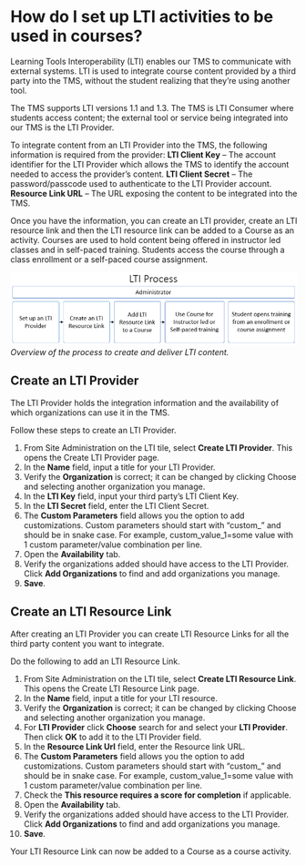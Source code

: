 
# How do I set up LTI activities to be used in courses?

Learning Tools Interoperability (LTI) enables our TMS to communicate with external systems. LTI is used to integrate course content provided by a third party into the TMS, without the student realizing that they’re using another tool.

The TMS supports LTI versions 1.1 and 1.3. The TMS is LTI Consumer where students access content; the external tool or service being integrated into our TMS is the LTI Provider.

To integrate content from an LTI Provider into the TMS, the following information is required from the provider:
**LTI Client Key** – The account identifier for the LTI Provider which allows the TMS to identify the account needed to access the provider’s content. 
**LTI Client Secret** – The password/passcode used to authenticate to the LTI Provider account. 
**Resource Link URL** – The URL exposing the content to be integrated into the TMS.

Once you have the information, you can create an LTI provider, create an LTI resource link and then the LTI resource link can be added to a Course as an activity. Courses are used to hold content being offered in instructor led classes and in self-paced training. Students access the course through a class enrollment or a self-paced course assignment.
 
![](/tms/images/lti-process.png)
*Overview of the process to create and deliver LTI content.*

## Create an LTI Provider
The LTI Provider holds the integration information and the availability of which organizations can use it in the TMS.

Follow these steps to create an LTI Provider.
1. From Site Administration on the LTI tile, select **Create LTI Provider**. This opens the Create LTI Provider page.
1. In the **Name** field, input a title for your LTI Provider.
1. Verify the **Organization** is correct; it can be changed by clicking Choose and selecting another organization you manage.
1. In the **LTI Key** field, input your third party’s LTI Client Key.
1. In the **LTI Secret** field, enter the LTI Client Secret.
1. The **Custom Parameters** field allows you the option to add customizations. Custom parameters should start with “custom_” and should be in snake case. For example, custom_value_1=some value with 1 custom parameter/value combination per line.
1. Open the **Availability** tab.
1. Verify the organizations added should have access to the LTI Provider. Click **Add Organizations** to find and add organizations you manage.
1. **Save**.

## Create an LTI Resource Link
After creating an LTI Provider you can create LTI Resource Links for all the third party content you want to integrate.

Do the following to add an LTI Resource Link.
1. From Site Administration on the LTI tile, select **Create LTI Resource Link**. This opens the Create LTI Resource Link page.
1. In the **Name** field, input a title for your LTI resource.
1. Verify the **Organization** is correct; it can be changed by clicking Choose and selecting another organization you manage.
1. For **LTI Provider** click **Choose** search for and select your **LTI Provider**. Then click **OK** to add it to the LTI Provider field.
1. In the **Resource Link Url** field, enter the Resource link URL.
1. The **Custom Parameters** field allows you the option to add customizations. Custom parameters should start with “custom_” and should be in snake case. For example, custom_value_1=some value with 1 custom parameter/value combination per line.
1. Check the **This resource requires a score for completion** if applicable.
1. Open the **Availability** tab.
1. Verify the organizations added should have access to the LTI Provider. Click **Add Organizations** to find and add organizations you manage.
1. **Save**.

Your LTI Resource Link can now be added to a Course as a course activity.



